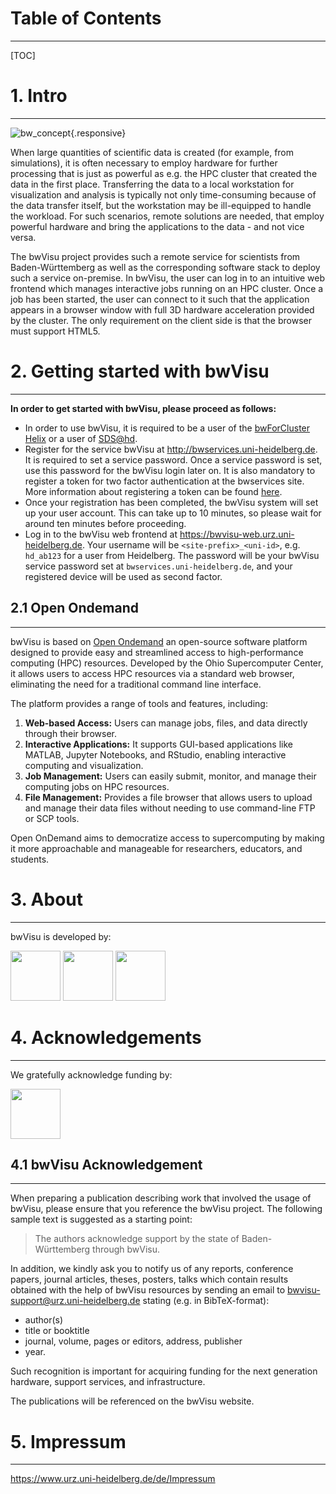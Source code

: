 # Table of Contents
---

[TOC]

# 1. Intro 
---

![bw_concept](bwVisu-Wiki/images/bwVisu_concept.svg){.responsive}

When large quantities of scientific data is created (for example, from simulations), it is often necessary to employ hardware for further processing that is just as powerful as e.g. the HPC cluster that created the data in the first place. Transferring the data to a local workstation for visualization and analysis is typically not only time-consuming because of the data transfer itself, but the workstation may be ill-equipped to handle the workload. For such scenarios, remote solutions are needed, that employ powerful hardware and bring the applications to the data - and not vice versa.

The bwVisu project provides such a remote service for scientists from Baden-Württemberg as well as the corresponding software stack to deploy such a service on-premise. In bwVisu, the user can log in to an intuitive web frontend which manages interactive jobs running on an HPC cluster. Once a job has been started, the user can connect to it such that the application appears in a browser window with full 3D hardware acceleration provided by the cluster. The only requirement on the client side is that the browser must support HTML5.

# 2. Getting started with bwVisu
---

**In order to get started with bwVisu, please proceed as follows:**

* In order to use bwVisu, it is required to be a user of the [bwForCluster Helix](https://wiki.bwhpc.de/e/Registration/bwForCluster) or a user of [SDS@hd](https://wiki.bwhpc.de/e/SDS@hd/Registration).
* Register for the service bwVisu at http://bwservices.uni-heidelberg.de. It is required to set a service password. Once a service password is set, use this password for the bwVisu login later on. It is also mandatory to register a token for two factor authentication at the bwservices site. More information about registering a token can be found [here](https://wiki.bwhpc.de/e/Registration/2FA).
* Once your registration has been completed, the bwVisu system will set up your user account. This can take up to 10 minutes, so please wait for around ten minutes before proceeding.
* Log in to the bwVisu web frontend at https://bwvisu-web.urz.uni-heidelberg.de. Your username will be `<site-prefix>_<uni-id>`, e.g. `hd_ab123` for a user from Heidelberg. The password will be your bwVisu service password set at `bwservices.uni-heidelberg.de`, and your registered device will be used as second factor.

## 2.1 Open Ondemand
---

bwVisu is based on [Open Ondemand](https://openondemand.org) an open-source software platform designed to provide easy and streamlined access to high-performance computing (HPC) resources. Developed by the Ohio Supercomputer Center, it allows users to access HPC resources via a standard web browser, eliminating the need for a traditional command line interface.

The platform provides a range of tools and features, including:

1. **Web-based Access:** Users can manage jobs, files, and data directly through their browser.
2. **Interactive Applications:** It supports GUI-based applications like MATLAB, Jupyter Notebooks, and RStudio, enabling interactive computing and visualization.
3. **Job Management:** Users can easily submit, monitor, and manage their computing jobs on HPC resources.
4. **File Management:** Provides a file browser that allows users to upload and manage their data files without needing to use command-line FTP or SCP tools.

Open OnDemand aims to democratize access to supercomputing by making it more approachable and manageable for researchers, educators, and students.

# 3. About
---

bwVisu is developed by:

<div>
  <img src="bwVisu-Wiki/images/unihd.png" height="80" widht="150">
  <img src="bwVisu-Wiki/images/hlrs.png" height="80" widht="150">
  <img src="bwVisu-Wiki/images/kit.png" height="80" widht="150">
</div>

# 4. Acknowledgements
---

We gratefully acknowledge funding by: 

<img src="bwVisu-Wiki/images/mwk.png" height="80" widht="150">

## 4.1 bwVisu Acknowledgement
---

When preparing a publication describing work that involved the usage of bwVisu, please ensure that you reference the bwVisu project. The following sample text is suggested as a starting point:

> The authors acknowledge support by the state 
> of Baden-Württemberg through bwVisu.

In addition, we kindly ask you to notify us of any reports, conference papers, journal articles, theses, posters, talks which contain results obtained with the help of bwVisu resources by sending an email to bwvisu-support@urz.uni-heidelberg.de stating (e.g. in BibTeX-format):

- author(s)
- title or booktitle
- journal, volume, pages or editors, address, publisher
- year.

Such recognition is important for acquiring funding for the next generation hardware, support services, and infrastructure.

The publications will be referenced on the bwVisu website.

# 5. Impressum
---

https://www.urz.uni-heidelberg.de/de/Impressum



